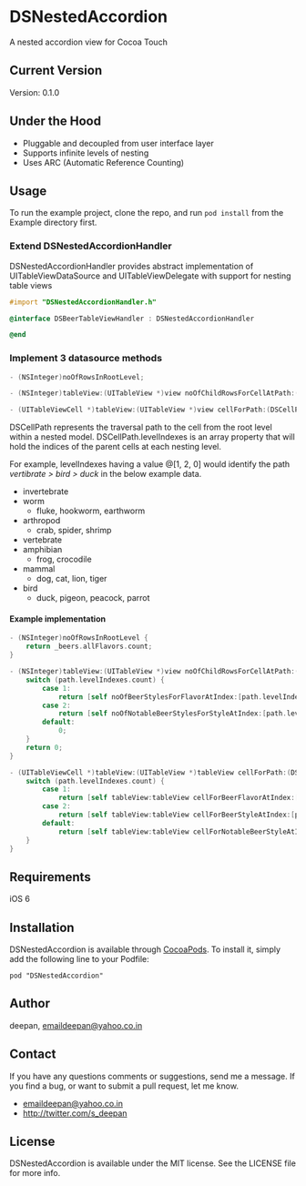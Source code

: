 # DSNestedAccordion

A nested accordion view for Cocoa Touch

## Current Version

Version: 0.1.0

## Under the Hood

* Pluggable and decoupled from user interface layer
* Supports infinite levels of nesting
* Uses ARC (Automatic Reference Counting)

## Usage

To run the example project, clone the repo, and run `pod install` from the Example directory first.

### Extend DSNestedAccordionHandler

DSNestedAccordionHandler provides abstract implementation of UITableViewDataSource and UITableViewDelegate with
support for nesting table views

```objective-c
#import "DSNestedAccordionHandler.h"

@interface DSBeerTableViewHandler : DSNestedAccordionHandler

@end
```
### Implement 3 datasource methods

```objective-c
- (NSInteger)noOfRowsInRootLevel;

- (NSInteger)tableView:(UITableView *)view noOfChildRowsForCellAtPath:(DSCellPath *)path;

- (UITableViewCell *)tableView:(UITableView *)view cellForPath:(DSCellPath *)path;
```

DSCellPath represents the traversal path to the cell from the root level within a nested model. DSCellPath.levelIndexes is an array property that will hold the indices of the parent cells at each nesting level.


For example, levelIndexes having a value @[1, 2, 0] would identify the path *vertibrate > bird > duck* in the below example data.

* invertebrate
 * worm
   * fluke, hookworm, earthworm
 * arthropod
   * crab, spider, shrimp
* vertebrate
 * amphibian
   * frog, crocodile
 * mammal
   * dog, cat, lion, tiger
 * bird
   * duck, pigeon, peacock, parrot

#### Example implementation

```objective-c
- (NSInteger)noOfRowsInRootLevel {
    return _beers.allFlavors.count;
}
```
```objective-c
- (NSInteger)tableView:(UITableView *)view noOfChildRowsForCellAtPath:(DSCellPath *)path {
    switch (path.levelIndexes.count) {
        case 1:
            return [self noOfBeerStylesForFlavorAtIndex:[path.levelIndexes[0] integerValue]];
        case 2:
            return [self noOfNotableBeerStylesForStyleAtIndex:[path.levelIndexes[1] integerValue] withFlavorAtIndex:[path.levelIndexes[0] integerValue]];
        default:
            0;
    }
    return 0;
}
```
```objective-c
- (UITableViewCell *)tableView:(UITableView *)tableView cellForPath:(DSCellPath *)path {
    switch (path.levelIndexes.count) {
        case 1:
            return [self tableView:tableView cellForBeerFlavorAtIndex:[path.levelIndexes[0] integerValue]];
        case 2:
            return [self tableView:tableView cellForBeerStyleAtIndex:[path.levelIndexes[1] integerValue] withFlavorWithIndex:[path.levelIndexes[0] integerValue]];
        default:
            return [self tableView:tableView cellForNotableBeerStyleAtIndex:[path.levelIndexes[2] integerValue] ofStyleWithIndex:[path.levelIndexes[1] integerValue] withFlavorWithIndex:[path.levelIndexes[0] integerValue]];
    }
}
```

## Requirements

iOS 6

## Installation

DSNestedAccordion is available through [CocoaPods](http://cocoapods.org). To install
it, simply add the following line to your Podfile:

    pod "DSNestedAccordion"

## Author

deepan, emaildeepan@yahoo.co.in

## Contact
If you have any questions comments or suggestions, send me a message. If you find a bug, or want to submit a pull request, let me know.

* emaildeepan@yahoo.co.in
* http://twitter.com/s_deepan

## License

DSNestedAccordion is available under the MIT license. See the LICENSE file for more info.
